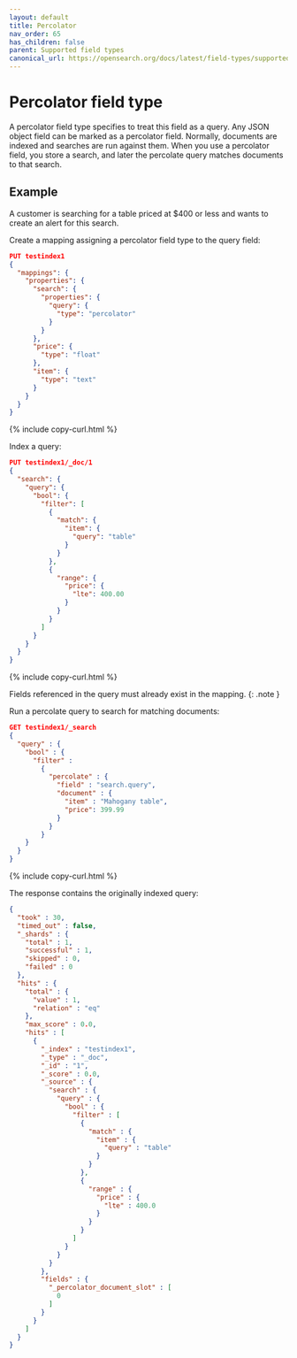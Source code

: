 ```yaml
---
layout: default
title: Percolator
nav_order: 65
has_children: false
parent: Supported field types
canonical_url: https://opensearch.org/docs/latest/field-types/supported-field-types/percolator/
---
```


# Percolator field type

A percolator field type specifies to treat this field as a query. Any JSON object field can be marked as a percolator field. Normally, documents are indexed and searches are run against them. When you use a percolator field, you store a search, and later the percolate query matches documents to that search. 

## Example

A customer is searching for a table priced at $400 or less and wants to create an alert for this search. 

Create a mapping assigning a percolator field type to the query field:

```json
PUT testindex1
{
  "mappings": {
    "properties": {
      "search": {
        "properties": {
          "query": { 
            "type": "percolator" 
          }
        }
      },
      "price": { 
        "type": "float" 
      },
      "item": { 
        "type": "text" 
      }
    }
  }
}
```
{% include copy-curl.html %}

Index a query:

```json
PUT testindex1/_doc/1
{
  "search": {
    "query": {
      "bool": {
        "filter": [
          { 
            "match": { 
              "item": { 
                "query": "table" 
              }
            }
          },
          { 
            "range": { 
              "price": { 
                "lte": 400.00 
              } 
            } 
          }
        ]
      }
    }
  }
}
```
{% include copy-curl.html %}

Fields referenced in the query must already exist in the mapping.
{: .note }

Run a percolate query to search for matching documents:

```json
GET testindex1/_search
{
  "query" : {
    "bool" : {
      "filter" : 
        {
          "percolate" : {
            "field" : "search.query",
            "document" : {
              "item" : "Mahogany table",
              "price": 399.99
            }
          }
        }
    }
  }
}
```
{% include copy-curl.html %}

The response contains the originally indexed query:

```json
{
  "took" : 30,
  "timed_out" : false,
  "_shards" : {
    "total" : 1,
    "successful" : 1,
    "skipped" : 0,
    "failed" : 0
  },
  "hits" : {
    "total" : {
      "value" : 1,
      "relation" : "eq"
    },
    "max_score" : 0.0,
    "hits" : [
      {
        "_index" : "testindex1",
        "_type" : "_doc",
        "_id" : "1",
        "_score" : 0.0,
        "_source" : {
          "search" : {
            "query" : {
              "bool" : {
                "filter" : [
                  {
                    "match" : {
                      "item" : {
                        "query" : "table"
                      }
                    }
                  },
                  {
                    "range" : {
                      "price" : {
                        "lte" : 400.0
                      }
                    }
                  }
                ]
              }
            }
          }
        },
        "fields" : {
          "_percolator_document_slot" : [
            0
          ]
        }
      }
    ]
  }
}
```
